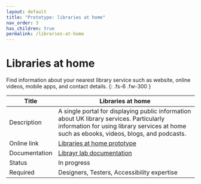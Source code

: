 ```yaml
---
layout: default
title: "Prototype: libraries at home"
nav_order: 3
has_children: true
permalink: /libraries-at-home
---
```


# Libraries at home

Find information about your nearest library service such as website, online videos, mobile apps, and contact details.
{: .fs-6 .fw-300 }

| Title | Libraries at home |
|-|-|
| Description | A single portal for displaying public information about UK library services. Particularly information for using library services at home such as ebooks, videos, blogs, and podcasts. |
| Online link | [Libraries at home prototype](https://www.librariesathome.co.uk/) |
| Documentation | [Librayr lab documentation](/libraries-at-home) |
| Status | In progress |
| Required | Designers, Testers, Accessibility expertise |

